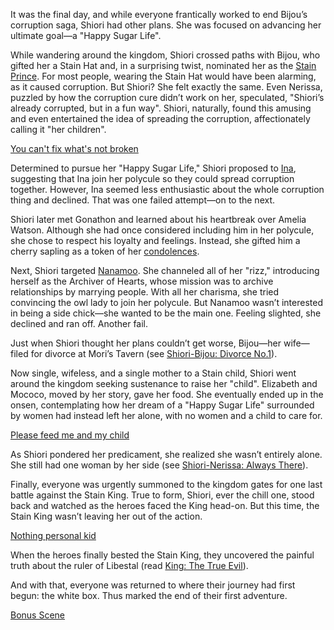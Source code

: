 It was the final day, and while everyone frantically worked to end Bijou’s corruption saga, Shiori had other plans. She was focused on advancing her ultimate goal—a "Happy Sugar Life".

While wandering around the kingdom, Shiori crossed paths with Bijou, who gifted her a Stain Hat and, in a surprising twist, nominated her as the [Stain Prince](https://www.youtube.com/live/dTf0g5tqzBU?feature=shared\&t=448). For most people, wearing the Stain Hat would have been alarming, as it caused corruption. But Shiori? She felt exactly the same. Even Nerissa, puzzled by how the corruption cure didn’t work on her, speculated, "Shiori’s already corrupted, but in a fun way". Shiori, naturally, found this amusing and even entertained the idea of spreading the corruption, affectionately calling it "her children".

[You can't fix what's not broken](#embed:https://www.youtube.com/embed/dTf0g5tqzBU?si=RSHASwdQD5Os_E9z\&start=687)

Determined to pursue her "Happy Sugar Life," Shiori proposed to [Ina](https://www.youtube.com/live/dTf0g5tqzBU?feature=shared\&t=830), suggesting that Ina join her polycule so they could spread corruption together. However, Ina seemed less enthusiastic about the whole corruption thing and declined. That was one failed attempt—on to the next.

Shiori later met Gonathon and learned about his heartbreak over Amelia Watson. Although she had once considered including him in her polycule, she chose to respect his loyalty and feelings. Instead, she gifted him a cherry sapling as a token of her [condolences](https://www.youtube.com/live/dTf0g5tqzBU?feature=shared\&t=1165).

Next, Shiori targeted [Nanamoo](https://www.youtube.com/live/dTf0g5tqzBU?feature=shared\&t=1889). She channeled all of her "rizz," introducing herself as the Archiver of Hearts, whose mission was to archive relationships by marrying people. With all her charisma, she tried convincing the owl lady to join her polycule. But Nanamoo wasn’t interested in being a side chick—she wanted to be the main one. Feeling slighted, she declined and ran off. Another fail.

Just when Shiori thought her plans couldn’t get worse, Bijou—her wife—filed for divorce at Mori’s Tavern (see [Shiori-Bijou: Divorce No.1](#edge:shiori-nyavella-koseki-bijou-right-2-left-2)).

Now single, wifeless, and a single mother to a Stain child, Shiori went around the kingdom seeking sustenance to raise her "child". Elizabeth and Mococo, moved by her story, gave her food. She eventually ended up in the onsen, contemplating how her dream of a "Happy Sugar Life" surrounded by women had instead left her alone, with no women and a child to care for.

[Please feed me and my child](#embed:https://www.youtube.com/live/dTf0g5tqzBU?feature=shared\&t=3309)

As Shiori pondered her predicament, she realized she wasn’t entirely alone. She still had one woman by her side (see [Shiori-Nerissa: Always There](#edge:shiori-nyavella-nerissa-ravencroft-bottom-2-top-2)).

Finally, everyone was urgently summoned to the kingdom gates for one last battle against the Stain King. True to form, Shiori, ever the chill one, stood back and watched as the heroes faced the King head-on. But this time, the Stain King wasn’t leaving her out of the action.

[Nothing personal kid](#embed:https://www.youtube.com/embed/dTf0g5tqzBU?si=vCsybv_p8YdnCMWU\&start=4968)

When the heroes finally bested the Stain King, they uncovered the painful truth about the ruler of Libestal (read [King: The True Evil](#node:king-of-libestal)).

And with that, everyone was returned to where their journey had first begun: the white box. Thus marked the end of their first adventure.

[Bonus Scene](#embed:https://www.youtube.com/live/dTf0g5tqzBU?feature=shared\&t=6723)
